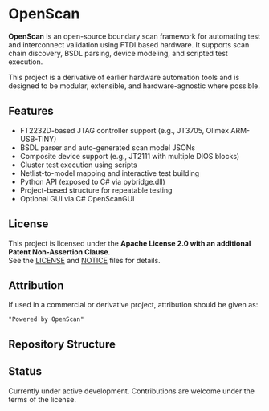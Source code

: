 # OpenScan

**OpenScan** is an open-source boundary scan framework for automating test and interconnect validation using FTDI based hardware.
It supports scan chain discovery, BSDL parsing, device modeling, and scripted test execution.

This project is a derivative of earlier hardware automation tools and is designed to be modular, extensible, and hardware-agnostic where possible.

## Features

- FT2232D-based JTAG controller support (e.g., JT3705, Olimex ARM-USB-TINY)
- BSDL parser and auto-generated scan model JSONs
- Composite device support (e.g., JT2111 with multiple DIOS blocks)
- Cluster test execution using scripts
- Netlist-to-model mapping and interactive test building
- Python API (exposed to C# via pybridge.dll)
- Project-based structure for repeatable testing
- Optional GUI via C# OpenScanGUI

## License

This project is licensed under the **Apache License 2.0 with an additional Patent Non-Assertion Clause**.  
See the [LICENSE](./LICENSE) and [NOTICE](./NOTICE) files for details.

## Attribution

If used in a commercial or derivative project, attribution should be given as:

    "Powered by OpenScan"

## Repository Structure


## Status

Currently under active development. Contributions are welcome under the terms of the license.
